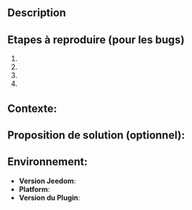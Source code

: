## Description

## Etapes à reproduire (pour les bugs)
1.
2.
3.
4.

## Contexte:

## Proposition de solution (optionnel):

## Environnement:
* **Version Jeedom**:
* **Platform**:
* **Version du Plugin**:

